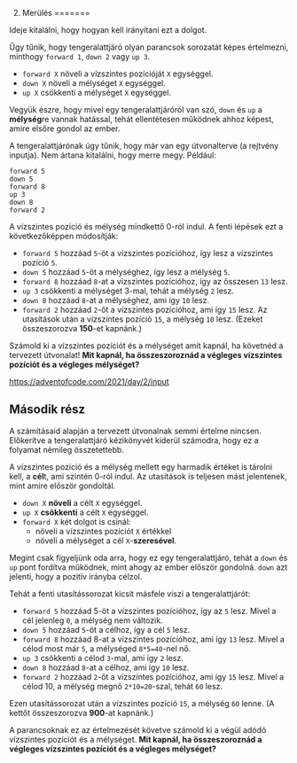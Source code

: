 2. Merülés
=======

Ideje kitalálni, hogy hogyan kell irányítani ezt a dolgot.

Űgy tűnik, hogy tengeralattjáró olyan parancsok sorozatát képes értelmezni, minthogy ``forward 1``, ``down 2`` vagy ``up 3``.

- ``forward X`` növeli a vízszintes pozícióját ``X`` egységgel.
- ``down X`` növeli a mélységet ``X`` egységgel.
- ``up X`` csökkenti a mélységet ``X`` egységgel.

Vegyük észre, hogy mivel egy tengeralattjáróról van szó, ``down`` és ``up`` a **mélység**re vannak hatással, tehát ellentétesen működnek ahhoz képest, amire elsőre gondol az ember.

A tengeralattjárónak úgy tűnik, hogy már van egy útvonalterve (a rejtvény inputja). Nem ártana kitalálni, hogy merre megy. Például:

```
forward 5
down 5
forward 8
up 3
down 8
forward 2
```
A vízszintes pozíció és mélység mindkettő 0-ról indul. A fenti lépések ezt a következőképpen módosítják:

- ``forward 5`` hozzáad ``5``-öt a vízszintes pozícióhoz, így lesz a vízszintes pozíció ``5``.
- ``down 5`` hozzáad ``5``-öt a mélységhez, így lesz a mélység ``5``.
- ``forward 8`` hozzáad ``8``-at a vízszintes pozícióhoz, így az összesen ``13`` lesz.
- ``up 3`` csökkenti a mélységet 3-mal, tehát a mélység ``2`` lesz.
- ``down 8`` hozzáad ``8``-at a mélységhez, ami így ``10`` lesz.
- ``forward 2`` hozzáad ``2``-őt a vízszintes pozícióhoz, ami így ``15`` lesz.
Az utasítások után a vízszintes pozíció ``15``, a mélység ``10`` lesz. (Ezeket összeszorozva **150**-et kapnánk.)

Számold ki a vízszintes pozíciót és a mélységet amit kapnál, ha követnéd a tervezett útvonalat! **Mit kapnál, ha összeszoroznád a végleges vízszintes pozíciót és a végleges mélységet?**

https://adventofcode.com/2021/day/2/input

Második rész
-----------

A számításaid alapján a tervezett útvonalnak semmi értelme nincsen. Előkerítve a tengeralattjáró kézikönyvét kiderül számodra, hogy ez a folyamat némileg összetettebb.

A vízszintes pozíció és a mélység mellett egy harmadik értéket is tárolni kell, a **cél**t, ami szintén 0-ról indul. Az utasítások is teljesen mást jelentenek, mint amire először gondoltál.

- ``down X`` **növeli** a célt ``X`` egységgel.
- ``up X`` **csökkenti** a célt ``X`` egységgel.
- ``forward X`` két dolgot is csinál:
    - növeli a vízszintes pozíciót ``X`` értékkel
    - növeli a mélységet a cél ``X``-**szeresével**.

Megint csak figyeljünk oda arra, hogy ez egy tengeralattjáró, tehát a ``down`` és ``up`` pont fordítva működnek, mint ahogy az ember először gondolná. ``down`` azt jelenti, hogy a pozitív irányba célzol.

Tehát a fenti utasítássorozat kicsit másfele viszi a tengeralattjárót:

- ``forward 5`` hozzáad 5-öt a vízszintes pozícióhoz, így az ``5`` lesz. Mivel a cél jelenleg ``0``, a mélység nem változik.
- ``down 5`` hozzáad ``5``-öt a célhoz, így a cél ``5`` lesz.
- ``forward 8`` hozzáad 8-at a vízszintes pozícióhoz, ami így ``13`` lesz. Mivel a célod most már ``5``, a mélységed ``8*5=40``-nel nő.
- ``up 3`` csökkenti a célod ``3``-mal, ami így ``2`` lesz. 
- ``down 8`` hozzáad ``8``-at a célhoz, ami így ``10`` lesz.
- ``forward 2`` hozzáad ``2``-őt a vízszintes pozícióhoz, ami így ``15`` lesz. Mivel a célod 10, a mélység megnő ``2*10=20``-szal, tehát ``60`` lesz.

Ezen utasítássorozat után a vízszintes pozíció ``15``, a mélység ``60`` lenne. (A kettőt összeszorozva **900**-at kapnánk.)

A parancsoknak ez az értelmezését követve számold ki a végül adódó vízszintes pozíciót és a mélységet. **Mit kapnál, ha összeszoroznád a végleges vízszintes pozíciót és a végleges mélységet?**